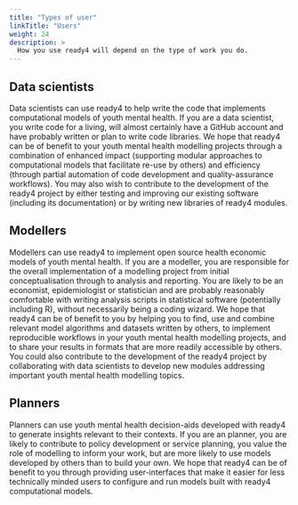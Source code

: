 ```yaml
---
title: "Types of user"
linkTitle: "Users"
weight: 24
description: >
  How you use ready4 will depend on the type of work you do.
---
```


## Data scientists
Data scientists can use ready4 to help write the code that implements computational models of youth mental health. If you are a data scientist, you write code for a living, will almost certainly have a GitHub account and have probably written or plan to write code libraries. We hope that ready4 can be of benefit to your youth mental health modelling projects through a combination of enhanced impact (supporting modular approaches to computational models that facilitate re-use by others) and efficiency (through partial automation of code development and quality-assurance workflows). You may also wish to contribute to the development of the ready4 project by either testing and improving our existing software (including its documentation) or by writing new libraries of ready4 modules.

## Modellers
Modellers can use ready4 to implement open source health economic models of youth mental health. If you are a modeller, you are responsible for the overall implementation of a modelling project from initial conceptualisation through to analysis and reporting. You are likely to be an economist, epidemiologist or statistician and are probably reasonably comfortable with writing analysis scripts in statistical software (potentially including R), without necessarily being a coding wizard. We hope that ready4 can be of benefit to you by helping you to find, use and combine relevant model algorithms and datasets written by others, to implement reproducible workflows in your youth mental health modelling projects, and to share your results in formats that are more readily accessible by others. You could also contribute to the development of the ready4 project by collaborating with data scientists to develop new modules addressing important youth mental health modelling topics. 

## Planners
Planners can use youth mental health decision-aids developed with ready4 to generate insights relevant to their contexts. If you are an planner, you are likely to contribute to policy development or service planning, you value the role of modelling to inform your work, but are more likely to use models developed by others than to build your own. We hope that ready4 can be of benefit to you through providing user-interfaces that make it easier for less technically minded users to configure and run models built with ready4 computational models.